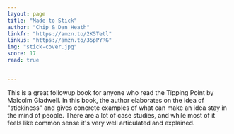```yaml
---
layout: page
title: "Made to Stick"
author: "Chip & Dan Heath"
linkfr: "https://amzn.to/2K5Tetl"
linkus: "https://amzn.to/35pPYRG"
img: "stick-cover.jpg"
score: 17
read: true


---
```


This is a great followup book for anyone who read the Tipping Point by Malcolm Gladwell. In this book, the author elaborates on the idea of "stickiness" and gives concrete examples of what can make an idea stay in the mind of people. There are a lot of case studies, and while most of it feels like common sense it's very well articulated and explained. 


